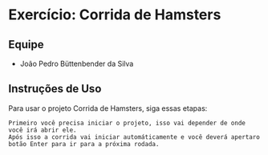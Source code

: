 # Exercício: Corrida de Hamsters

## Equipe
 - João Pedro Büttenbender da Silva

## Instruções de Uso
Para usar o projeto Corrida de Hamsters, siga essas etapas:
```
Primeiro você precisa iniciar o projeto, isso vai depender de onde você irá abrir ele.
Após isso a corrida vai iniciar automáticamente e você deverá apertaro botão Enter para ir para a próxima rodada.
```
